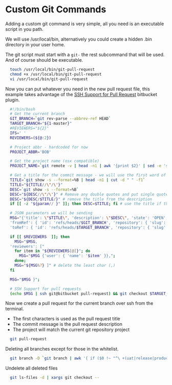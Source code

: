 # Custom Git Commands

Adding a custom git command is very simple, all you need is an executable script in you path.

We will use /usr/local/bin, alternatively you could create a hidden .bin directory in your user home.

The git script must start with a `git-` the rest subcommand that will be used. And of course should be executable.

```bash
  touch /usr/local/bin/git-pull-request
  chmod +x /usr/local/bin/git-pull-request
  vi /usr/local/bin/git-pull-request
```

Now you can put whatever you need in the new pull request file, this example takes advantage of 
the [SSH Support for Pull Request](https://marketplace.atlassian.com/plugins/de.aeffle.stash.plugins.create-pull-request-via-ssh/server/overview) bitbucket plugin.

```bash
  #!/bin/bash
  # Get the current branch
  GIT_BRANCH=`git rev-parse --abbrev-ref HEAD`
  TARGET_BRANCH="${1-master}"
  #REVIEWERS="${2}"
  IFS=' ' 
  REVIEWERS=(${@:2})

  # Project abbr - hardcoded for now
  PROJECT_ABBR='BOB'

  # Get the project name (osx compatible)
  PROJECT_NAME=`git remote -v | head -n1 | awk '{print $2}' | sed -e 's,/, ,g'| awk '{print $NF}' | sed -e 's/\.git$//'`

  # Get a title for the commit message - we will use the first word of the commit message
  TITLE=`git show -s --format=%B | head -n1 | cut -d " " -f1`
  TITLE="${TITLE//\"/\'}"
  DESC=`git show -s --format=%B`
  DESC="${DESC//\"/\'}" # Remove any double quotes and put single quotes in their place
  DESC="${DESC/$TITLE/}" # remove the title from the description
  if [[ -z "${param// }" ]]; then DESC=$TITLE; fi # use the title if the description is blank

  # JSON parameters we will be sending
  MSG="{'title': \"$TITLE\", 'description': \"$DESC\", 'state': 'OPEN',
  'fromRef': { 'id': 'refs/heads/$GIT_BRANCH', 'repository': { 'slug': '$PROJECT_NAME', 'project': { 'key': '$PROJECT_ABBR' }}},  
  'toRef': { 'id': 'refs/heads/$TARGET_BRANCH', 'repository': { 'slug': '$PROJECT_NAME', 'project': { 'key': '$PROJECT_ABBR' }}}"

  if [[ $REVIEWERS  ]]; then
    MSG="$MSG,
  'reviewers': ["
    for item in "${REVIEWERS[@]}"; do 
      MSG="$MSG {'user': { 'name': '$item' }},";
    done;
    MSG="${MSG%?} ]" # delete the least char (,)
  fi

  MSG="$MSG }";

  # SSH Support for pull requests
  (echo $MSG | ssh git@bitbucket pull-request) && git checkout $TARGET_BRANCH
```

Now we create a pull request for the current branch over ssh from the terminal.
- The first characters is used as the pull request title
- The commit message is the pull request description
- The project will match the current git repository project

```bash
  git pull-request
```

Deleting all branches except for those in the whitelist.

```bash
  git branch -D `git branch | awk '{ if ($0 !~ "^\ +(uat|release|production)|\ +master$") printf "%s", $0 }'`
```

Undelete all deleted files

```bash
  git ls-files -d | xargs git checkout -- 
```
